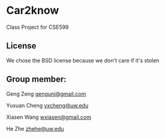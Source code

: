 # Car2know
Class Project for CSE599

## License
We chose the BSD license because we don't care if it's stolen 


## Group member:

Geng Zeng
genguni@gmail.com

Yuxuan Cheng
yxcheng@uw.edu

Xiasen Wang
wxiasen@gmail.com

He Zhe
zhehe@uw.edu
